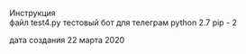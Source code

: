 Инструкция  
файл test4.py 
тестовый бот для телеграм 
python 2.7  pip - 2 
  
  
дата  создания 22 марта 2020  
